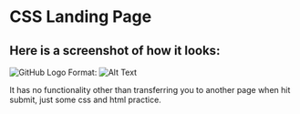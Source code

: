 # CSS Landing Page
 ## Here is a screenshot of how it looks:
 ![GitHub Logo](https://github.com/Azubir/CapStoneProject1/blob/main/Screenshot%202021-05-22%20at%2018.15.26.png)
  Format: ![Alt Text](url)
 
 It has no functionality other than transferring you to another page when hit submit, just some css and html practice.
